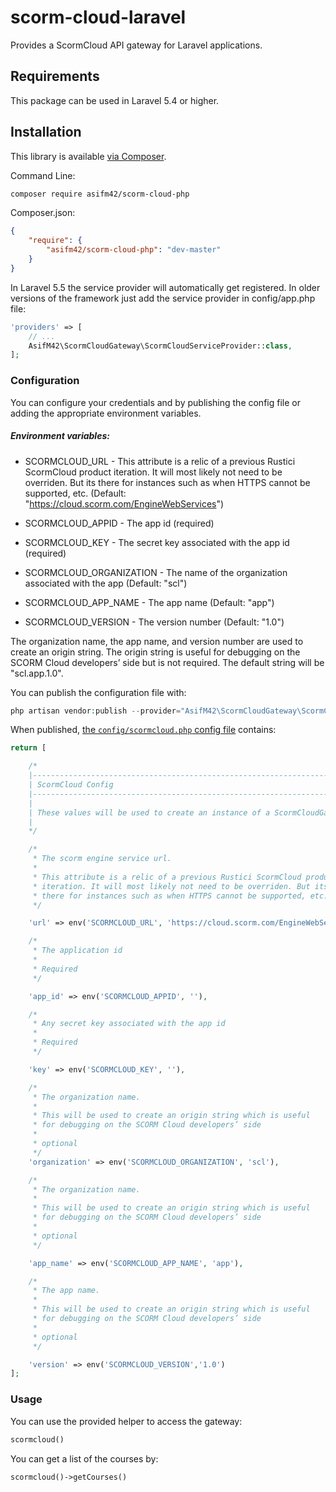 # scorm-cloud-laravel
Provides a ScormCloud API gateway for Laravel applications.

## Requirements

This package can be used in Laravel 5.4 or higher.

## Installation

This library is available [via Composer][1].

Command Line:
```sh
composer require asifm42/scorm-cloud-php
```

Composer.json:
```json
{
    "require": {
        "asifm42/scorm-cloud-php": "dev-master"
    }
}
```

In Laravel 5.5 the service provider will automatically get registered. In older versions of the framework just add the service provider in config/app.php file:
```php
'providers' => [
    // ...
    AsifM42\ScormCloudGateway\ScormCloudServiceProvider::class,
];
```

### Configuration

You can configure your credentials and by publishing the config file or adding the appropriate environment variables.

##### Environment variables:

 * SCORMCLOUD_URL - This attribute is a relic of a previous Rustici ScormCloud product iteration. It will most likely not need to be overriden. But its there for instances such as when HTTPS cannot be supported, etc. (Default: "https://cloud.scorm.com/EngineWebServices")

 * SCORMCLOUD_APPID - The app id (required)

 * SCORMCLOUD_KEY - The secret key associated with the app id (required)

 * SCORMCLOUD_ORGANIZATION - The name of the organization associated with the app (Default: "scl")

 * SCORMCLOUD_APP_NAME - The app name (Default: "app")

 * SCORMCLOUD_VERSION - The version number (Default: "1.0")

The organization name, the app name, and version number are used to create an origin string. The origin string is useful for debugging on the SCORM Cloud developers’ side but is not required. The default string will be "scl.app.1.0".

You can publish the configuration file with:
```php
php artisan vendor:publish --provider="AsifM42\ScormCloudGateway\ScormCloudServiceProvider" --tag="config"
```

When published, [the `config/scormcloud.php` config file](https://github.com/asifm42/scorm-cloud-laravel/blob/master/config/scormcloud.php) contains:
```php
return [

    /*
    |--------------------------------------------------------------------------
    | ScormCloud Config
    |--------------------------------------------------------------------------
    |
    | These values will be used to create an instance of a ScormCloudGateway
    |
    */

    /*
     * The scorm engine service url.
     *
     * This attribute is a relic of a previous Rustici ScormCloud product
     * iteration. It will most likely not need to be overriden. But its
     * there for instances such as when HTTPS cannot be supported, etc.
     */

    'url' => env('SCORMCLOUD_URL', 'https://cloud.scorm.com/EngineWebServices'),

    /*
     * The application id
     *
     * Required
     */

    'app_id' => env('SCORMCLOUD_APPID', ''),

    /*
     * Any secret key associated with the app id
     *
     * Required
     */

    'key' => env('SCORMCLOUD_KEY', ''),

    /*
     * The organization name.
     *
     * This will be used to create an origin string which is useful
     * for debugging on the SCORM Cloud developers’ side
     *
     * optional
     */
    'organization' => env('SCORMCLOUD_ORGANIZATION', 'scl'),

    /*
     * The organization name.
     *
     * This will be used to create an origin string which is useful
     * for debugging on the SCORM Cloud developers’ side
     *
     * optional
     */

    'app_name' => env('SCORMCLOUD_APP_NAME', 'app'),

    /*
     * The app name.
     *
     * This will be used to create an origin string which is useful
     * for debugging on the SCORM Cloud developers’ side
     *
     * optional
     */

    'version' => env('SCORMCLOUD_VERSION','1.0')
];
```

### Usage

You can use the provided helper to access the gateway:
```php
scormcloud()
```

You can get a list of the courses by:
```php
scormcloud()->getCourses()
```


[1]: https://packagist.org/packages/asifm42/scorm-cloud-php